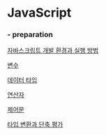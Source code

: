 # JavaScript



### - preparation

​[자바스크립트 개발 환경과 실행 방법](https://github.com/kwansikdev/pre_JavaScript/blob/master/03%EA%B0%95%20%EC%9E%90%EB%B0%94%EC%8A%A4%ED%81%AC%EB%A6%BD%ED%8A%B8%20%EA%B0%9C%EB%B0%9C%20%ED%99%98%EA%B2%BD%EA%B3%BC%20%EC%8B%A4%ED%96%89%EB%B0%A9%EB%B2%95.md)

​[변수](https://github.com/kwansikdev/pre_JavaScript/blob/master/04%EA%B0%95%20%EB%B3%80%EC%88%98.md)

​[데이터 타입](https://github.com/kwansikdev/pre_JavaScript/blob/master/05%EA%B0%95%20%EB%8D%B0%EC%9D%B4%ED%84%B0%20%ED%83%80%EC%9E%85.md)

​[연산자](https://github.com/kwansikdev/pre_JavaScript/blob/master/06%EA%B0%95%20%EC%97%B0%EC%82%B0%EC%9E%90.md)

[제어문](https://github.com/kwansikdev/PRE_JavaScript/blob/master/07%EA%B0%95%20%EC%A0%9C%EC%96%B4%EB%AC%B8.md)

[타입 변환과 단축 평가](https://github.com/kwansikdev/PRE_JavaScript/blob/master/08%EA%B0%95%20%ED%83%80%EC%9E%85%20%EB%B3%80%ED%99%98%EA%B3%BC%20%EB%8B%A8%EC%B6%95%20%ED%8F%89%EA%B0%80.md)